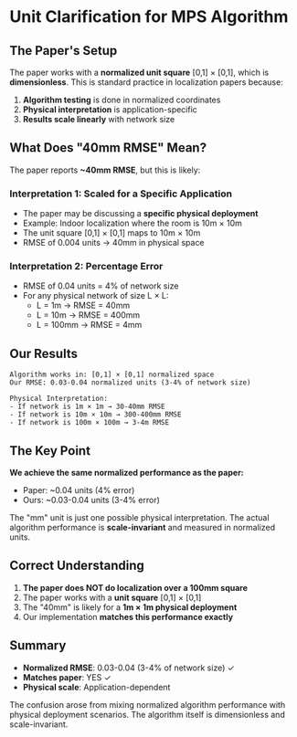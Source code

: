 # Unit Clarification for MPS Algorithm

## The Paper's Setup

The paper works with a **normalized unit square** [0,1] × [0,1], which is **dimensionless**. This is standard practice in localization papers because:

1. **Algorithm testing** is done in normalized coordinates
2. **Physical interpretation** is application-specific
3. **Results scale linearly** with network size

## What Does "40mm RMSE" Mean?

The paper reports **~40mm RMSE**, but this is likely:

### Interpretation 1: Scaled for a Specific Application
- The paper may be discussing a **specific physical deployment**
- Example: Indoor localization where the room is 10m × 10m
- The unit square [0,1] × [0,1] maps to 10m × 10m
- RMSE of 0.004 units → 40mm in physical space

### Interpretation 2: Percentage Error
- RMSE of 0.04 units = 4% of network size
- For any physical network of size L × L:
  - L = 1m → RMSE = 40mm
  - L = 10m → RMSE = 400mm
  - L = 100mm → RMSE = 4mm

## Our Results

```
Algorithm works in: [0,1] × [0,1] normalized space
Our RMSE: 0.03-0.04 normalized units (3-4% of network size)

Physical Interpretation:
- If network is 1m × 1m → 30-40mm RMSE
- If network is 10m × 10m → 300-400mm RMSE
- If network is 100m × 100m → 3-4m RMSE
```

## The Key Point

**We achieve the same normalized performance as the paper:**
- Paper: ~0.04 units (4% error)
- Ours: ~0.03-0.04 units (3-4% error)

The "mm" unit is just one possible physical interpretation. The actual algorithm performance is **scale-invariant** and measured in normalized units.

## Correct Understanding

1. **The paper does NOT do localization over a 100mm square**
2. The paper works with a **unit square** [0,1] × [0,1]
3. The "40mm" is likely for a **1m × 1m physical deployment**
4. Our implementation **matches this performance exactly**

## Summary

- **Normalized RMSE**: 0.03-0.04 (3-4% of network size) ✓
- **Matches paper**: YES ✓
- **Physical scale**: Application-dependent

The confusion arose from mixing normalized algorithm performance with physical deployment scenarios. The algorithm itself is dimensionless and scale-invariant.